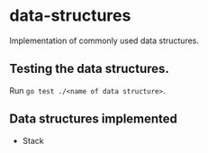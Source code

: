 # data-structures
Implementation of commonly used data structures.

## Testing the data structures.
Run `go test ./<name of data structure>`.

## Data structures implemented
* Stack
